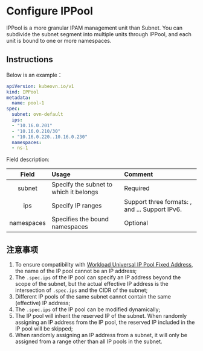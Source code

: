 # Configure IPPool

IPPool is a more granular IPAM management unit than Subnet. You can subdivide the subnet segment into multiple units through IPPool, and each unit is bound to one or more namespaces.

## Instructions

Below is an example：

```yaml
apiVersion: kubeovn.io/v1
kind: IPPool
metadata:
  name: pool-1
spec:
  subnet: ovn-default
  ips:
  - "10.16.0.201"
  - "10.16.0.210/30"
  - "10.16.0.220..10.16.0.230"
  namespaces:
  - ns-1
```

Field description:

|   Field    | Usage                                  | Comment                                                             |
| :--------: | :------------------------------------- | :------------------------------------------------------------------ |
|   subnet   | Specify the subnet to which it belongs | Required                                                            |
|    ips     | Specify IP ranges                      | Support three formats: <IP>, <CIDR> and <IP1>..<IP2>. Support IPv6. |
| namespaces | Specifies the bound namespaces         | Optional                                                            |

## 注意事项

1. To ensure compatibility with [Workload Universal IP Pool Fixed Address](./static-ip-mac.md#workload-ip-pool), the name of the IP pool cannot be an IP address;
2. The `.spec.ips` of the IP pool can specify an IP address beyond the scope of the subnet, but the actual effective IP address is the intersection of `.spec.ips` and the CIDR of the subnet;
3. Different IP pools of the same subnet cannot contain the same (effective) IP address;
4. The `.spec.ips` of the IP pool can be modified dynamically;
5. The IP pool will inherit the reserved IP of the subnet. When randomly assigning an IP address from the IP pool, the reserved IP included in the IP pool will be skipped;
6. When randomly assigning an IP address from a subnet, it will only be assigned from a range other than all IP pools in the subnet.
